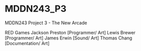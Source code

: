 # MDDN243_P3
MDDN243 Project 3 - The New Arcade

RED Games
Jackson Preston [Programmer/ Art]
Lewis Brewer [Programmer/ Art]
James Erwin [Sound/ Art]
Thomas Chang [Documentation/ Art]
